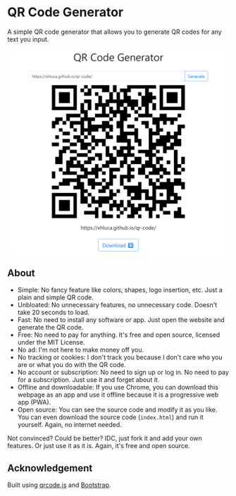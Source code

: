 # QR Code Generator

A simple QR code generator that allows you to generate QR codes for any text you input.


![QR Code Generator](./assets/sample.png)

## About

* Simple: No fancy feature like colors, shapes, logo insertion, etc. Just a plain and simple QR code.
* Unbloated: No unnecessary features, no unnecessary code. Doesn't take 20 seconds to load.
* Fast: No need to install any software or app. Just open the website and generate the QR code.
* Free: No need to pay for anything. It's free and open source, licensed under the MIT License.
* No ad: I'm not here to make money off you.
* No tracking or cookies: I don't track you because I don't care who you are or what you do with the QR code.
* No account or subscription: No need to sign up or log in. No need to pay for a subscription. Just use it and forget about it.
* Offline and downloadable: If you use Chrome, you can download this webpage as an app and use it offline because it is a progressive web app (PWA).
* Open source: You can see the source code and modify it as you like. You can even download the source code (`index.html`) and run it yourself. Again, no internet needed.

Not convinced? Could be better? IDC, just fork it and add your own features. Or just use it as it is. Again, it's free and open source.

## Acknowledgement

Built using [qrcode.js](https://davidshimjs.github.io/qrcodejs/) and [Bootstrap](https://getbootstrap.com/).
